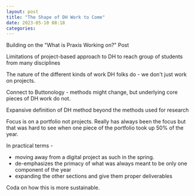 ```yaml
---
layout: post
title: "The Shape of DH Work to Come"
date: 2023-05-10 08:18
categories: 
---
```


Building on the "What is Praxis Working on?" Post

Limitations of project-based approach to DH to reach group of students from many disciplines

The nature of the different kinds of work DH folks do - we don't just work on projects.

Connect to Buttonology - methods might change, but underlying core pieces of DH work do not.

Expansive definition of DH method beyond the methods used for research

Focus is on a portfolio not projects. Really has always been the focus but that was hard to see when one piece of the portfolio took up 50% of the year. 

In practical terms - 
- moving away from a digital project as such in the spring. 
- de-emphasizes the primacy of what was always meant to be only one component of the year
- expanding the other sections and give them proper deliverables

Coda on how this is more sustainable.